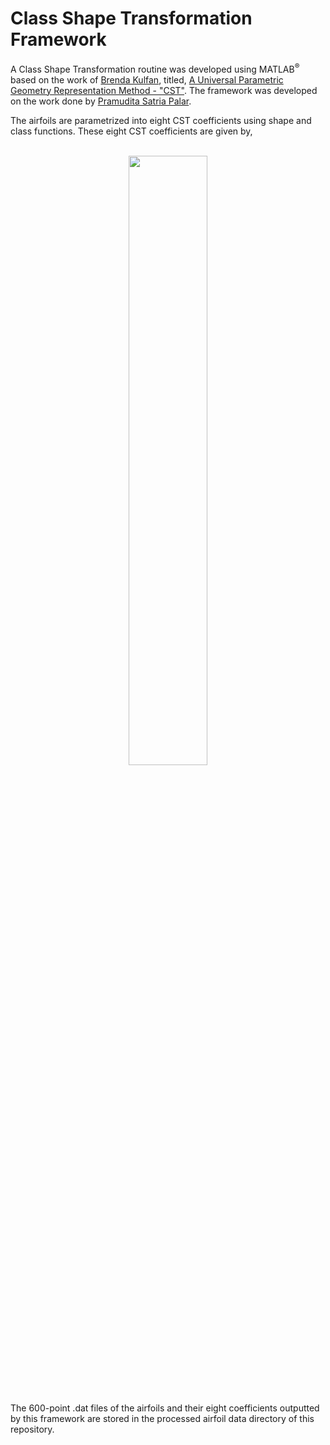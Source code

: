 # Class Shape Transformation Framework
<p align="justify">

  A Class Shape Transformation routine was developed using MATLAB<sup>®️</sup> based on the work of [Brenda Kulfan](https://www.brendakulfan.com/), titled, [A Universal Parametric Geometry
  Representation Method - "CST"](https://www.researchgate.net/publication/245430684_Universal_Parametric_Geometry_Representation_Method). The framework was developed on the work done by 
[Pramudita Satria Palar](https://pramsatriapalar.wordpress.com/2013/06/15/short-note-on-cst-method-for-airfoil-parameterization-matlab-code-included/).
</p>

The airfoils are parametrized into eight CST coefficients using shape and class functions. These eight CST coefficients are given by,
<br/>
<br/>
<p align="center">
  <img align="center" src="https://github.com/kanakaero/airfoil-aerodynamic-geometric-coefficients-dataset/assets/93387754/7d492f4e-5497-48cd-9dcc-af385df13ae0" width="50%">
</p>
<br/>

The 600-point .dat files of the airfoils and their eight coefficients outputted by this framework are stored in the processed airfoil data directory of this repository.
